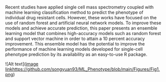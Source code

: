 Recent studies have applied single cell mass spectrometry coupled with machine learning classification method to predict the phenotype of individual drug resistant cells. However, these works have focused on the use of random forest and artificial neural network models. To improve these models and achieve accurate prediction, this paper presents an ensemble learning model that combines high-accuracy models such as random forest and support vector machine in order to attain a 10 percent accuracy improvement. This ensemble model has the potential to improve the performance of machine learning models developed for single-cell phenotype prediction by its availability as an easy-to-use R package.

![Alt text]([image link](https://github.com/songyuan93/ML_Phenotype/blob/main/Figures/Fig1.png)https://github.com/songyuan93/ML_Phenotype/blob/main/Figures/Fig1.png)
